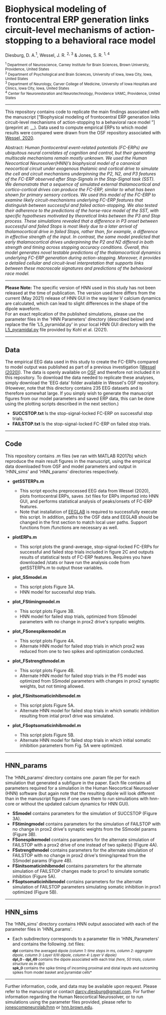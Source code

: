 # Biophysical modeling of frontocentral ERP generation links circuit-level mechanisms of action-stopping to a behavioral race model

Diesburg, D. A.<sup>1</sup>, Wessel, J. R. <sup>2, 3</sup> & Jones, S. R. <sup>1, 4</sup>  
   
<sup><sup>1</sup> Department of Neuroscience, Carney Institute for Brain Sciences, Brown University, Providence, United States  
<sup>2</sup> Department of Psychological and Brain Sciences, University of Iowa, Iowa City, Iowa, United States  
<sup>3</sup> Department of Neurology, Carver College of Medicine, University of Iowa Hospitals and Clinics, Iowa City, Iowa, United States  
<sup>4</sup> Center for Neurorestoration and Neurotechnology, Providence VAMC, Providence, United States</sup>  

***
This repository contains code to replicate the main findings associated with the manuscript [“Biophysical modeling of frontocentral ERP generation links circuit-level mechanisms of action-stopping to a behavioral race model
”](preprint at: __). Data used to compute empirical ERPs to which model results were compared were drawn from the OSF repository associated with [Wessel, 2020](https://osf.io/v3a78/). 

Abstract:
*Human frontocentral event-related potentials (FC-ERPs) are ubiquitous neural correlates of cognition and control, but their generating multiscale mechanisms remain mostly unknown. We used the Human Neocortical Neurosolver(HNN)’s biophysical model of a canonical neocortical circuit under exogenous thalamic and cortical drive to simulate the cell and circuit mechanisms underpinning the P2, N2, and P3 features of the FC-ERP observed after Stop-Signals in the Stop-Signal task (SST). We demonstrate that a sequence of simulated external thalamocortical and cortico-cortical drives can produce the FC-ERP, similar to what has been shown for primary sensory cortices. We used this model of the FC-ERP to examine likely circuit-mechanisms underlying FC-ERP features that distinguish between successful and failed action-stopping. We also tested their adherence to the predictions of the horse-race model of the SST, with specific hypotheses motivated by theoretical links between the P3 and Stop process. These simulations revealed that a difference in P3 onset between successful and failed Stops is most likely due to a later arrival of thalamocortical drive in failed Stops, rather than, for example, a difference in effective strength of the input. In contrast, the same model predicted that early thalamocortical drives underpinning the P2 and N2 differed in both strength and timing across stopping accuracy conditions. Overall, this model generates novel testable predictions of the thalamocortical dynamics underlying FC-ERP generation during action-stopping. Moreover, it provides a detailed cellular and circuit-level interpretation that supports links between these macroscale signatures and predictions of the behavioral race model.*  
  

***

**Please Note:** The specific version of HNN used in this study has not been released at the time of publication. The version used here differs from the current (May 2021) release of HNN GUI in the way layer V calcium dynamics are calculated, which can lead to slight differences in the shape of the dipole waveform.  
For an exact replication of the published simulations, please use the parameter files in the 'HNN Parameters' directory (described below) and replace the file  'L5_pyramidal.py' in your local HNN GUI directory with the [L5_pyramidal.py](https://github.com/kohl-carmen/HNN-AEF/blob/main/L5_pyramidal.py) file provided by Kohl et al. (2021).


***
## Data
The empirical EEG data used in this study to create the FC-ERPs compared to model output was published as part of a previous investigation ([Wessel (2020)](https://www.jneurosci.org/content/40/2/411)). The data is openly available on [OSF](https://osf.io/v3a78/) and therefore not included it in this repository. To download the data needed to replicate these analyses, simply download the 'EEG data' folder available in Wessel's OSF repository. (However, note that this directory contains 235 EEG datasets and is therefore somewhat large. If you simply wish to generate the manuscript figures from our model parameters and saved ERP data, this can be done using the plotting scripts described in the next section.)
*	<span>**SUCCSTOP.txt**</span> Is the stop-signal-locked FC-ERP on successful stop trials.
*	<span>**FAILSTOP.txt**</span> Is the stop-signal-locked FC-ERP on failed stop trials.

***
## Code
This repository contains .m files (we ran with MATLAB R2017b) which reproduce the main result figures in the manuscript, using the empirical data downloaded from OSF and model parameters and output in 'HNN_sims' and 'HNN_params' directories respectively. 
 *	**getSSTERPs.m**
    *	This script epochs preprocessed EEG data from Wessel (2020), plots frontocentral ERPs, saves .txt files for ERPs imported into HNN GUI, and performs statistical analysis of peaks/onsets of FC-ERP features.
    *   Note that installation of [EEGLAB](https://sccn.ucsd.edu/eeglab/index.php) is required to successfully execute this script. In addition, paths to the OSF data and EEGLAB should be changed in the first section to match local user paths. Support functions from /functions are necessary as well.
     
*   **plotERPs.m**
    * This script plots the grand-average, stop-signal-locked FC-ERPs for successful and failed stop trials included in figure 2C and outputs results of statistical tests of FC-ERP features. Requires you have downloaded /stats or  have run the analysis code from getSSTERPs.m to output those variables.

*	**plot_SSmodel.m**
    *	This script plots Figure 3A.
    *   HNN model for successful stop trials.
    
*   **plot_FStimingmodel.m**  
    *	This script plots Figure 3B.
    *   HNN model for failed stop trials, optimized from SSmodel parameters with no change in prox2 drive's synpatic weights.

*   **plot_FSonespikemodel.m**  
    *	This script plots Figure 4A.
    *   Alternate HNN model for failed stop trials in which prox2 was reduced from one to two spikes and optimization conducted.

*   **plot_FSstrengthmodel.m**  
    *	This script plots Figure 4B.
    *   Alternate HNN model for failed stop trials in the FS model was optimized from SSmodel parameters with changes in prox2 synaptic weights, but not timing allowed.
    
*   **plot_FSinitsomaticinhibmodel.m**  
    *	This script plots Figure 5A.
    *   Alternate HNN model for failed stop trials in which somatic inhibition resulting from intial prox1 drive was simulated.

*   **plot_FSoptsomaticinhibmodel.m**  
    *	This script plots Figure 5B.
    *   Alternate HNN model for failed stop trials in which initial somatic inhibition parameters from Fig. 5A were optimized.

***
## HNN_params
The ‘HNN_params’ directory contains one .param file per for each simulation that generated a subfigure in the paper. Each file contains all parameters required for a simulation in the Human Neocortical Neurosolver (HNN) software (but again note that the resulting dipole will look different than in the manuscript figures if one uses them to run simulations with hnn-core or without the updated calcium dynamics for HNN GUI).
*	<span>**SSmodel**</span> contains parameters for the simulation of SUCCSTOP (Figure 3A).
*	<span>**FStimingmodel**</span> contains parameters for the simulation of FAILSTOP with no change in prox2 drive's synaptic weights from the SSmodel params (Figure 3B).
*	<span>**FSonespikemodel**</span> contains parameters for the alternate simulation of FAILSTOP with a prox2 drive of one instead of two spike(s) (Figure 4A).
*	<span>**FSstrengthmodel**</span> contains parameters for the alternate simulation of FAILSTOP with no change in prox2 drive's timing/spread from the SSmodel params (Figure 4B).
*	<span>**FSinitsomaticinhibmodel**</span> contains parameters for the alternate simulation of FAILSTOP changes made to prox1 to simulate somatic inhibition (Figure 5A).
*	<span>**FSoptsomaticinhibmodel**</span> contains parameters for the alternate simulation of FAILSTOP parameters simulating somatic inhibition in prox1 optimized (Figure 5B).

***
## HNN_sims
The ‘HNN_sims’ directory contains HNN output associated with each of the parameter files in 'HNN_params'.
*	Each subdirectory corresponds to a parameter file in 'HNN_Parameters' and contains the following .txt files:  
    <sub> **dpl**	contains the averaged dipole *(column 1: time steps in ms, column 2: aggregate dipole, column 3: Layer II/III dipole, column 4: Layer V dipole)*   
     **dpl_0 - dpl_49**	contains the dipole associated with each trial *(here, 50 trials, column structure as in dpl)*   
     **spk_0**	contains the spike timing of incoming proximal and distal inputs and outcoming spikes from model basket and pyramidal cells*        </sub> 

***

Further information, code, and data may be available upon request. 
Please refer to the manuscript or contact darcy.diesburg@gmail.com. 
For further information regarding the Human Neocortical Neurosolver, or to run simulations using the parameter files provided,
please refer to [jonescompneurolab/hnn](https://github.com/jonescompneurolab/hnn) or [hnn.brown.edu](https://hnn.brown.edu/).
